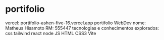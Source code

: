 # portifolio
vercel: portifolio-ashen-five-16.vercel.app
portifolio WebDev
nome: Matheus Hisamoto
RM: 555447
tecnologias e conhecimentos explorados:
css tailwind
react
node
JS
HTML
CSS3
Vite